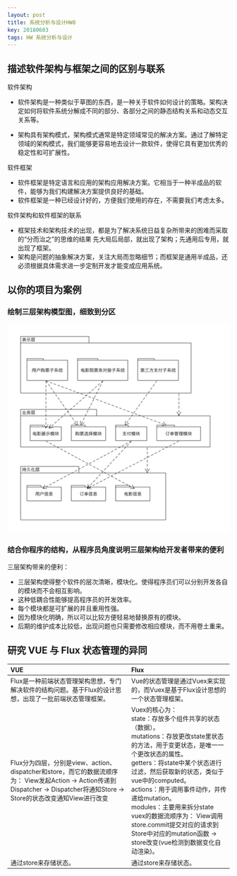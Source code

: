 ```yaml
---
layout: post
title: 系统分析与设计HW8
key: 20180603
tags: HW 系统分析与设计
---
```

## 描述软件架构与框架之间的区别与联系
软件架构

- 软件架构是一种类似于草图的东西，是一种关于软件如何设计的策略。架构决定如何将软件系统分解成不同的部分、各部分之间的静态结构关系和动态交互关系等。

- 架构具有架构模式，架构模式通常是特定领域常见的解决方案。通过了解特定领域的架构模式，我们能够更容易地去设计一款软件，使得它具有更加优秀的稳定性和可扩展性。

软件框架

- 软件框架是特定语言和应用的架构应用解决方案。它相当于一种半成品的软件，能够为我们构建解决方案提供良好的基础。
- 软件框架是一种已经设计好的，方便我们使用的存在，不需要我们考虑太多。

软件架构和软件框架的联系

- 框架技术和架构技术的出现，都是为了解决系统日益复杂所带来的困难而采取的“分而治之”的思维的结果 先大局后局部，就出现了架构；先通用后专用，就出现了框架。
- 架构是问题的抽象解决方案，关注大局而忽略细节；而框架是通用半成品，还必须根据具体需求进一步定制开发才能变成应用系统。

## 以你的项目为案例
### 绘制三层架构模型图，细致到分区
![image](https://github.com/JackyLrd/JackyLrd.github.io/raw/master/_posts/hw8_1.png)
### 结合你程序的结构，从程序员角度说明三层架构给开发者带来的便利
三层架构带来的便利：
- 三层架构使得整个软件的层次清晰，模块化。使得程序员们可以分别开发各自的模块而不会相互影响。
- 这种低耦合性能够提高程序员的开发效率。
- 每个模块都是可扩展的并且重用性强。
- 因为模块化明确，所以可以比较方便轻易地替换原有的模块。
- 后期的维护成本比较低，出现问题也只需要修改相应模块，而不用卷土重来。

## 研究 VUE 与 Flux 状态管理的异同
VUE|Flux
:-|:-|
Flux是一种前端状态管理架构思想，专门解决软件的结构问题。基于Flux的设计思想，出现了一批前端状态管理框架。|Vue的状态管理是通过Vuex来实现的，而Vuex是基于Flux设计思想的一个状态管理框架。
Flux分为四层，分别是view、action、dispatcher和store，而它的数据流顺序为： View发起Action -> Action传递到Dispatcher -> Dispatcher将通知Store -> Store的状态改变通知View进行改变|Vuex的核心为：<br>state：存放多个组件共享的状态（数据）。<br>mutations：存放更改state里状态的方法，用于变更状态，是唯一一个更改状态的属性。<br>getters：将state中某个状态进行过滤，然后获取新的状态，类似于vue中的computed。<br>actions：用于调用事件动作，并传递给mutation。<br>modules：主要用来拆分state<br> vuex的数据流顺序为： View调用store.commit提交对应的请求到Store中对应的mutation函数 -> store改变(vue检测到数据变化自动渲染)。
通过store来存储状态。|通过store来存储状态。